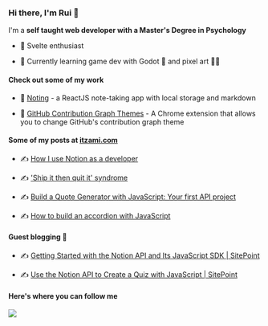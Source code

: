 ### Hi there, I'm Rui 👋

I'm a **self taught web developer with a Master's Degree in Psychology**

- 👀 Svelte enthusiast

- 🧠 Currently learning game dev with Godot 🤖 and pixel art 🧑‍🎨

#### Check out some of my work

- 📝 [Noting](https://noting.netlify.app/) - a ReactJS note-taking app with local storage and markdown

- 🎨 [GitHub Contribution Graph Themes](https://chrome.google.com/webstore/detail/github-contribution-graph/bebaaldlfhkdlbfgmdmfjflfjjbooong) - A Chrome extension that allows you to change GitHub's contribution graph theme

#### Some of my posts at [itzami.com](https://itzami.com)

- ✍️ [How I use Notion as a developer](https://www.itzami.com/blog/how-i-use-notion-as-a-developer)

- ✍️ ['Ship it then quit it' syndrome](https://www.itzami.com/blog/ship-it-then-quit-it-syndrome)

- ✍️ [Build a Quote Generator with JavaScript: Your first API project](https://www.itzami.com/blog/build-a-quote-generator-with-javascript-your-first-api-project)

- ✍️ [How to build an accordion with JavaScript](https://www.itzami.com/blog/how-to-build-an-accordion-with-javascript)


#### Guest blogging 🥸

- ✍️ [Getting Started with the Notion API and Its JavaScript SDK | SitePoint](https://www.sitepoint.com/notion-api-javascript-sdk/)

- ✍️ [Use the Notion API to Create a Quiz with JavaScript | SitePoint](https://www.sitepoint.com/notion-api-javascript-quiz/)

#### Here's where you can follow me

[![](https://img.shields.io/badge/ItzaMi-blue?logo=twitter&style=flat-square)](https://twitter.com/HeyItzaMi)
